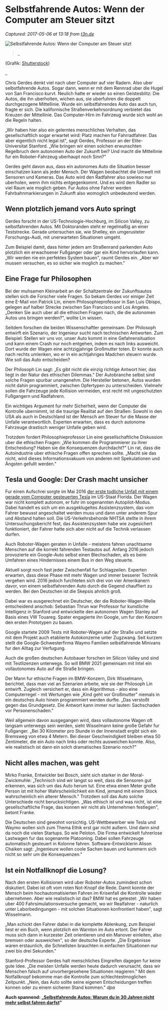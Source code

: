 # Selbstfahrende Autos: Wenn der Computer am Steuer sitzt

_Captured: 2017-05-06 at 13:18 from [t3n.de](http://t3n.de/news/selbstfahrende-autos-computer-820488/)_

![    Selbstfahrende Autos: Wenn der Computer am Steuer sitzt
](http://img.t3n.sc/news/wp-content/uploads/2016/07/shutterstock-383436070.jpg?auto=compress%2Cformat&fit=crop&fm=jpg&h=347&ixlib=php-1.1.0&q=65&w=620&s=9c76a5da1c8d5f2dd7aee1b4471fd8cc)

> _ 

(Grafik: [Shutterstock](http://www.shutterstock.com/de/pic-383436070/stock-vector-self-driving-intelligent-driverless-car-goes-through-the-city-with-happy-passenger-relaxing.html?src=XhC7WVnseWGlkly80Z3a0g-1-4))

_

Chris Gerdes denkt viel nach uber Computer auf vier Radern. Also uber selbstfahrende Autos. Sogar dann, wenn er mit dem Rennrad uber die Hugel von San Francisco kurvt. Neulich hatte er wieder so einen Geistesblitz: Die Autos, die ihn uberholten, wichen aus, sie uberfuhren die doppelt durchgezogene Mittellinie. Wurde ein selbstfahrendes Auto das auch tun, fragte er sich. Die kalifornische Straßenverkehrsordnung verbietet das Kreuzen der Mittellinie. Das Computer-Hirn im Fahrzeug wurde sich wohl an die Regeln halten.

„Wir haben hier also ein gelerntes menschliches Verhalten, das gesellschaftlich sogar erwartet wird: Platz machen fur Fahrradfahrer. Das aber eigentlich nicht legal ist", sagt Gerdes, Professor an der Elite-Universitat Stanford. „Wie bringen wir einen solchen erwunschten Regelbruch dem autonomen Auto der Zukunft bei? Und macht die Mittellinie fur ein Roboter-Fahrzeug uberhaupt noch Sinn?"

Gerdes geht davon aus, dass ein autonomes Auto die Situation besser einschatzen kann als jeder Mensch. Der Wagen beobachtet die Umwelt mit Sensoren und Kameras. Das Auto wird den Radfahrer also sowieso nur uberholen, wenn ihm nichts entgegenkommt. Und es wird dem Radler so viel Raum wie moglich geben. Fur Autos ohne Fahrer werden Fahrbahnmarkierungen in Zukunft also womoglich unbedeutend werden.

## Wenn plotzlich jemand vors Auto springt

Gerdes forscht in der US-Technologie-Hochburg, im Silicon Valley, zu selbstfahrenden Autos. Mit Doktoranden steht er regelmaßig an einer Teststrecke. Gerade untersuchen sie, wie Shelley, ein umgerusteter Forschungs-Audi, mit unerwarteten Situationen umgeht.

Zum Beispiel damit, dass hinter jedem am Straßenrand parkenden Auto plotzlich ein erwachsener Fußganger oder gar ein Kind hervorlaufen kann. „Wir werden nie ein perfektes System bauen", raumt Gerdes ein. „Aber wir mussen versuchen, es so sicher wie moglich zu machen."

## Eine Frage fur Philosophen

Bei der muhsamen Kleinarbeit an der Schaltzentrale der Zukunftsautos stellen sich die Forscher viele Fragen. So bekam Gerdes vor einiger Zeit eine E-Mail von Patrick Lin, einem Philosophieprofessor in San Luis Obispo, gelegen auf halber Strecke zwischen San Francisco und Los Angeles. „Denken Sie auch uber all die ethischen Fragen nach, die die autonomen Autos uns bringen werden?", wollte Lin wissen.

Seitdem forschen die beiden Wissenschaftler gemeinsam. Der Philosoph entwirft ein Szenario, der Ingenieur sucht nach technischen Antworten. Zum Beispiel: Stellen wir uns vor, unser Auto kommt in eine Gefahrensituation und kann einem Crash nur noch entgehen, indem es nach links ausweicht. Dort wurde der Wagen eine achtzigjahrige Großmutter toten. Er konnte auch nach rechts umlenken, wo er in ein achtjahriges Madchen steuern wurde. Wie soll das Auto entscheiden?

Der Philosoph Lin sagt: „Es gibt nicht die einzig richtige Antwort hier, das liegt in der Natur des ethischen Dilemmas." Der Autobranche selbst sind solche Fragen spurbar unangenehm. Die Hersteller betonen, Autos wurden nicht dahin programmiert, zwischen Opfertypen zu unterscheiden. Vielmehr sollen die Fahrzeuge jede Kollision vermeiden, erst recht mit ungeschutzten Fußgangern und Radfahrern.

Ein wichtiges Argument fur mehr Sicherheit, wenn der Computer die Kontrolle ubernimmt, ist die traurige Realitat auf den Straßen: Sowohl in den USA als auch in Deutschland ist der Mensch am Steuer fur die Masse der Unfalle verantwortlich. Experten erwarten, dass es durch autonome Fahrzeuge drastisch weniger Unfalle geben wird.

Trotzdem fordert Philosophieprofessor Lin eine gesellschaftliche Diskussion uber die ethischen Fragen: „Wie kommen die Programmierer zu ihrer Entscheidung? Haben sie die Konsequenzen durchdacht?" Lin rat, dass die Autoindustrie uber ethische Fragen offen sprechen sollte. „Macht sie das nicht, wird dieses Informationsvakuum von anderen mit Spekulationen und Ängsten gefullt werden."

  


## Tesla und Google: Der Crash macht unsicher

Fur einen Aufschrei sorgte im Mai 2016 [der erste todliche Unfall mit einem gerade vom Computer gesteuerten Tesla](http://t3n.de/news/ermittlungen-tesla-unfall-787269/) im US-Staat Florida. Der Wagen war nicht komplett autonom, er fuhr im sogenannten Autopilot-Modus. Dabei handelt es sich um ein ausgeklugeltes Assistenzsystem, das vom Fahrer bewusst angeschaltet werden muss und dann unter anderem Spur und Abstand halten soll. Die US-Verkehrsbehorde NHTSA stellte in ihrem Untersuchungsbericht fest, das Assistenzsystem habe wie zugesichert funktioniert, der Fahrer hatte sich aber nicht auf die Technik verlassen durfen.

Auch Roboter-Wagen geraten in Unfalle - meistens fahren unachtsame Menschen auf die korrekt fahrenden Testautos auf. Anfang 2016 jedoch provozierte ein Google-Auto selbst einen Blechschaden, als es beim Umfahren eines Hindernisses einem Bus in den Weg steuerte.

Aktuell sorgt noch fast jeder Zwischenfall fur Schlagzeilen. Experten erwarten, dass diese Phase mit mehr Wagen und immer besserer Technik vergehen wird. 2016 jedoch furchteten sich drei von vier Amerikanern davor, von einem selbstfahrenden Auto durch die Gegend chauffiert zu werden. Bei den Deutschen ist die Skepsis ahnlich groß.

Dabei war es ausgerechnet ein Deutscher, der die Roboter-Wagen-Welle entscheidend anschob: Sebastian Thrun war Professor fur kunstliche Intelligenz in Stanford und entwickelte den autonomen Wagen Stanley auf Basis eines VW Touareg. Spater engagierte ihn Google, um fur den Konzern den ersten Prototypen zu bauen.

Google startete 2009 Tests mit Roboter-Wagen auf der Straße und setzte mit dem Projekt auch etablierte Autokonzerne unter Zugzwang. Seit kurzem stellt die Google-Schwesterfirma Waymo Familien selbstfahrende Minivans fur den Alltag zur Verfugung.

Auch die großen deutschen Autobauer forschen im Silicon Valley und sind mit Testlizenzen unterwegs. So will BMW 2021 gemeinsam mit Intel ein vollautonomes Auto auf die Straße bringen.

Der Mann fur ethische Fragen im BMW-Konzern, Dirk Wisselmann, berichtet, dass man viel an Szenarien arbeite, wie sie der Philosoph Lin entwirft. Zugleich versichert er, dass ein Algorithmus - also eine Computerregel - mit Wertungen wie „Kind geht vor Großmutter" niemals in ein deutsches Auto hinein programmiert werden durfte. „Das verstoßt gegen das Grundgesetz. Die Antwort kann immer nur lauten: Sachschaden vor Personenschaden."

Weil allgemein davon ausgegangen wird, dass vollautonome Wagen oft langsam unterwegs sein werden, sieht Wisselmann keine große Gefahr fur Fußganger. „Bei 30 Kilometer pro Stunde in der Innenstadt ergibt sich ein Bremsweg von etwa 4 Metern. Bei dieser Geschwindigkeit bleiben etwa 50 Zentimeter, die ein Auto nach links oder rechts ausweichen konnte. Also, wie realistisch ist dann ein solch dramatisches Szenario noch?"

## Nicht alles machen, was geht

Mirko Franke, Entwickler bei Bosch, sieht sich starker in der Moral-Zwickmuhle: „Technisch sind wir langst so weit, dass die Sensoren gut erkennen, was sich um das Auto herum tut. Eine etwa einen Meter große Person ist mit hoher Wahrscheinlichkeit ein Kind, jemand mit einem Stock wahrscheinlich ein alterer Mensch." Trotzdem soll das Auto solche Unterschiede nicht berucksichtigen. „Was ethisch ist und was nicht, ist eine gesellschaftliche Frage, das konnen wir nicht als Unternehmen festlegen", betont Franke.

Die Deutschen sind gewohnt vorsichtig. US-Wettbewerber wie Tesla und Waymo wollen sich zum Thema Ethik erst gar nicht außern. Und dann sind da noch die vielen Startups. So wie Peloton. Die Firma entwickelt fuhrerlose Lastwagen fur das sogenannte Platooning. Dabei sollen Fahrzeuge automatisch gesteuert in Kolonne fahren. Software-Entwicklerin Alison Chaiken sagt: „Ingenieure wollen coole Sachen bauen und kummern sich nicht so sehr um die Konsequenzen."

## Ist ein Notfallknopf die Losung?

Nach den ersten Kollisionen wird uber Roboter-Autos zumindest schon diskutiert. Dabei ist oft vom roten Not-Knopf die Rede. Damit konnte der Mensch beim hochautomatisierten Fahren im Krisenfall die Kontrolle wieder ubernehmen. Aber wie realistisch ist das? BMW hat es getestet: „Wir haben uber 400 Fahrsimulationsversuche gemacht, wo wir Realfahrer - naturlich unter Laborbedingungen - mit solchen Situationen konfrontiert haben", sagt Wisselmann.

„Man schickt den Fahrer dabei in die komplette Ablenkung, zum Beispiel liest er ein Buch, wenn plotzlich ein Warnton im Auto ertont. Der Fahrer muss sich dann in kurzester Zeit orientieren und ein Manover einleiten, also bremsen oder ausweichen", so der deutsche Experte. „Die Ergebnisse waren erstaunlich, die Schnellsten brauchten in einfachen Situationen nur zwei bis drei Sekunden."

Stanford-Professor Gerdes halt menschliches Eingreifen dagegen fur keine gute Idee. „Die meisten Unfalle werden heute dadurch verursacht, dass wir Menschen falsch auf unvorhergesehene Situationen reagieren." Mit dem Notfallknopf bekomme man die Kontrolle zum schlechtestmoglichen Zeitpunkt. „Nein, das Auto sollte seine eigenen Entscheidungen treffen konnen oder zu einem sicheren Stand kommen." _dpa_

**Auch spannend: „[Selbstfahrende Autos: Warum du in 30 Jahren nicht mehr selbst fahren darfst](http://t3n.de/news/selbstfahrende-autos-30-jahren-706030/)"**
